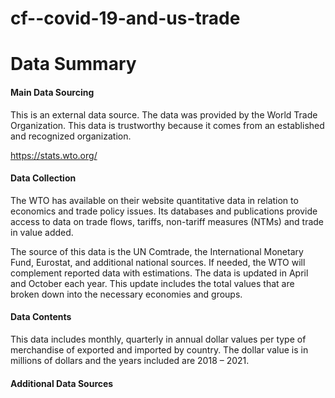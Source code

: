 # cf--covid-19-and-us-trade

# Data Summary

#### Main Data Sourcing

This is an external data source. The data was provided by the World Trade Organization. This data is trustworthy because it comes from an established and recognized organization.

https://stats.wto.org/

#### Data Collection


The WTO has available on their website quantitative data in relation to economics and trade policy issues. Its databases and publications provide access to data on trade flows, tariffs, non-tariff measures (NTMs) and trade in value added.


The source of this data is the UN Comtrade, the International Monetary Fund, Eurostat, and additional national sources. If needed, the WTO will complement reported data with estimations. The data is updated in April and October each year. This update includes the total values that are broken down into the necessary economies and groups. 


#### Data Contents


This data includes monthly, quarterly in annual dollar values per type of merchandise of exported and imported by country. The dollar value is in millions of dollars and the years included are 2018 – 2021.




#### Additional Data Sources

